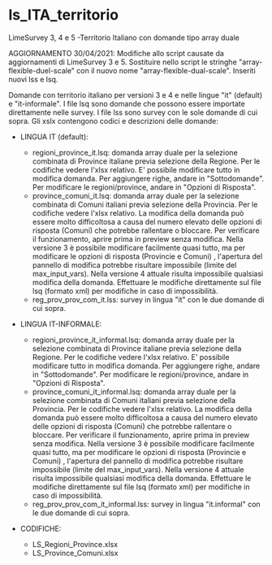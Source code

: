 # ls_ITA_territorio
LimeSurvey 3, 4 e 5 -Territorio Italiano con domande tipo array duale

AGGIORNAMENTO 30/04/2021: Modifiche allo script causate da aggiornamenti di LimeSurvey 3 e 5. Sostituire nello script le stringhe  "array-flexible-duel-scale" con il nuovo nome "array-flexible-dual-scale". Inseriti nuovi lss e lsq.

Domande con territorio italiano per versioni 3 e 4 e nelle lingue "it" (default) e "it-informale".
I file lsq sono domande che possono essere importate direttamente nelle survey. I file lss sono survey con le sole domande di cui sopra. Gli xslx contengono codici e descrizioni delle domande:
- LINGUA IT (default):
	- regioni_province_it.lsq: domanda array duale per la selezione combinata di Province italiane previa selezione della Regione. Per le codifiche vedere l'xlsx relativo. E' possibile modificare tutto in modifica domanda. Per aggiungere righe, andare in "Sottodomande". Per modificare le regioni/province, andare in "Opzioni di Risposta".
	- province_comuni_it.lsq: domanda array duale per la selezione combinata di Comuni italiani previa selezione della Provincia. Per le codifiche vedere l'xlsx relativo. La modifica della domanda può essere molto difficoltosa a causa del numero elevato delle opzioni di risposta (Comuni) che potrebbe rallentare o bloccare. Per verificare il funzionamento, aprire prima in preview senza modifica. Nella versione 3 è possibile modificare facilmente quasi tutto, ma per modificare le opzioni di risposta (Provincie e Comuni) , l'apertura del pannello di modifica potrebbe risultare impossibile (limite del max_input_vars). Nella versione 4 attuale risulta impossibile qualsiasi modifica della domanda. Effettuare le modifiche direttamente sul file lsq (formato xml) per modifiche in caso di impossibilità.
	- reg_prov_prov_com_it.lss: survey in lingua "it" con le due domande di cui sopra.

- LINGUA IT-INFORMALE:
	- regioni_province_it_informal.lsq: domanda array duale per la selezione combinata di Province italiane previa selezione della Regione. Per le codifiche vedere l'xlsx relativo. E' possibile modificare tutto in modifica domanda. Per aggiungere righe, andare in "Sottodomande". Per modificare le regioni/province, andare in "Opzioni di Risposta".
	- province_comuni_it_informal.lsq: domanda array duale per la selezione combinata di Comuni italiani previa selezione della Provincia. Per le codifiche vedere l'xlsx relativo. La modifica della domanda può essere molto difficoltosa a causa del numero elevato delle opzioni di risposta (Comuni) che potrebbe rallentare o bloccare. Per verificare il funzionamento, aprire prima in preview senza modifica. Nella versione 3 è possibile modificare facilmente quasi tutto, ma per modificare le opzioni di risposta (Provincie e Comuni) , l'apertura del pannello di modifica potrebbe risultare impossibile (limite del max_input_vars). Nella versione 4 attuale risulta impossibile qualsiasi modifica della domanda. Effettuare le modifiche direttamente sul file lsq (formato xml) per modifiche in caso di impossibilità.
	- reg_prov_prov_com_it_informal.lss: survey in lingua "it.informal" con le due domande di cui sopra.

- CODIFICHE:
	- LS_Regioni_Province.xlsx
	- LS_Province_Comuni.xlsx
	
